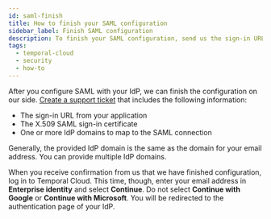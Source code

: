 ```yaml
---
id: saml-finish
title: How to finish your SAML configuration
sidebar_label: Finish SAML configuration
description: To finish your SAML configuration, send us the sign-in URL, X.509 certificate, and IdP domains and then test your connection.
tags:
  - temporal-cloud
  - security
  - how-to
---
```


After you configure SAML with your IdP, we can finish the configuration on our side.
[Create a support ticket](/cloud/support-create-ticket) that includes the following information:

- The sign-in URL from your application
- The X.509 SAML sign-in certificate
- One or more IdP domains to map to the SAML connection

Generally, the provided IdP domain is the same as the domain for your email address.
You can provide multiple IdP domains.

When you receive confirmation from us that we have finished configuration, log in to Temporal Cloud.
This time, though, enter your email address in **Enterprise identity** and select **Continue**.
Do not select **Continue with Google** or **Continue with Microsoft**.
You will be redirected to the authentication page of your IdP.
